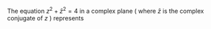 The equation $z^2 +\bar{z}^2 = 4$ in a complex plane ( where $\bar{z}$ is the complex conjugate of $z$ ) represents
